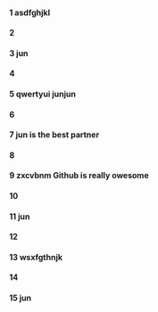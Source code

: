 #### 1 asdfghjkl
#### 2
#### 3  jun
#### 4
#### 5 qwertyui junjun
#### 6
#### 7 jun is the best partner
#### 8
#### 9 zxcvbnm Github is really owesome
#### 10
#### 11 jun
#### 12
#### 13 wsxfgthnjk
#### 14
#### 15 jun
